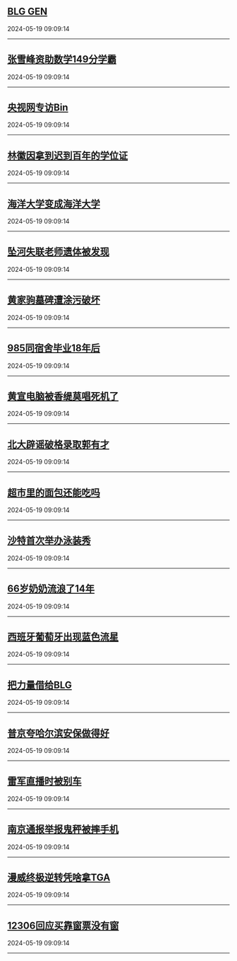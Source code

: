 ## [BLG GEN](https://search.bilibili.com/all?vt=36849326&keyword=BLG+GEN&order=click)

2024-05-19 09:09:14

---
## [张雪峰资助数学149分学霸](https://search.bilibili.com/all?vt=36849326&keyword=%E5%BC%A0%E9%9B%AA%E5%B3%B0%E8%B5%84%E5%8A%A9%E6%95%B0%E5%AD%A6149%E5%88%86%E5%AD%A6%E9%9C%B8&order=click)

2024-05-19 09:09:14

---
## [央视网专访Bin](https://search.bilibili.com/all?vt=36849326&keyword=%E5%A4%AE%E8%A7%86%E7%BD%91%E4%B8%93%E8%AE%BFBin&order=click)

2024-05-19 09:09:14

---
## [林徽因拿到迟到百年的学位证](https://search.bilibili.com/all?vt=36849326&keyword=%E6%9E%97%E5%BE%BD%E5%9B%A0%E6%8B%BF%E5%88%B0%E8%BF%9F%E5%88%B0%E7%99%BE%E5%B9%B4%E7%9A%84%E5%AD%A6%E4%BD%8D%E8%AF%81&order=click)

2024-05-19 09:09:14

---
## [海洋大学变成海洋大学](https://search.bilibili.com/all?vt=36849326&keyword=%E6%B5%B7%E6%B4%8B%E5%A4%A7%E5%AD%A6%E5%8F%98%E6%88%90%E6%B5%B7%E6%B4%8B%E5%A4%A7%E5%AD%A6&order=click)

2024-05-19 09:09:14

---
## [坠河失联老师遗体被发现](https://search.bilibili.com/all?vt=36849326&keyword=%E5%9D%A0%E6%B2%B3%E5%A4%B1%E8%81%94%E8%80%81%E5%B8%88%E9%81%97%E4%BD%93%E8%A2%AB%E5%8F%91%E7%8E%B0&order=click)

2024-05-19 09:09:14

---
## [黄家驹墓碑遭涂污破坏](https://search.bilibili.com/all?vt=36849326&keyword=%E9%BB%84%E5%AE%B6%E9%A9%B9%E5%A2%93%E7%A2%91%E9%81%AD%E6%B6%82%E6%B1%A1%E7%A0%B4%E5%9D%8F&order=click)

2024-05-19 09:09:14

---
## [985同宿舍毕业18年后](https://search.bilibili.com/all?vt=36849326&keyword=985%E5%90%8C%E5%AE%BF%E8%88%8D%E6%AF%95%E4%B8%9A18%E5%B9%B4%E5%90%8E&order=click)

2024-05-19 09:09:14

---
## [黄宣电脑被香缇莫唱死机了](https://search.bilibili.com/all?vt=36849326&keyword=%E9%BB%84%E5%AE%A3%E7%94%B5%E8%84%91%E8%A2%AB%E9%A6%99%E7%BC%87%E8%8E%AB%E5%94%B1%E6%AD%BB%E6%9C%BA%E4%BA%86&order=click)

2024-05-19 09:09:14

---
## [北大辟谣破格录取郭有才](https://search.bilibili.com/all?vt=36849326&keyword=%E5%8C%97%E5%A4%A7%E8%BE%9F%E8%B0%A3%E7%A0%B4%E6%A0%BC%E5%BD%95%E5%8F%96%E9%83%AD%E6%9C%89%E6%89%8D&order=click)

2024-05-19 09:09:14

---
## [超市里的面包还能吃吗](https://search.bilibili.com/all?vt=36849326&keyword=%E8%B6%85%E5%B8%82%E9%87%8C%E7%9A%84%E9%9D%A2%E5%8C%85%E8%BF%98%E8%83%BD%E5%90%83%E5%90%97&order=click)

2024-05-19 09:09:14

---
## [沙特首次举办泳装秀](https://search.bilibili.com/all?vt=36849326&keyword=%E6%B2%99%E7%89%B9%E9%A6%96%E6%AC%A1%E4%B8%BE%E5%8A%9E%E6%B3%B3%E8%A3%85%E7%A7%80&order=click)

2024-05-19 09:09:14

---
## [66岁奶奶流浪了14年](https://search.bilibili.com/all?vt=36849326&keyword=66%E5%B2%81%E5%A5%B6%E5%A5%B6%E6%B5%81%E6%B5%AA%E4%BA%8614%E5%B9%B4&order=click)

2024-05-19 09:09:14

---
## [西班牙葡萄牙出现蓝色流星](https://search.bilibili.com/all?vt=36849326&keyword=%E8%A5%BF%E7%8F%AD%E7%89%99%E8%91%A1%E8%90%84%E7%89%99%E5%87%BA%E7%8E%B0%E8%93%9D%E8%89%B2%E6%B5%81%E6%98%9F&order=click)

2024-05-19 09:09:14

---
## [把力量借给BLG](https://search.bilibili.com/all?vt=36849326&keyword=%E6%8A%8A%E5%8A%9B%E9%87%8F%E5%80%9F%E7%BB%99BLG&order=click)

2024-05-19 09:09:14

---
## [普京夸哈尔滨安保做得好](https://search.bilibili.com/all?vt=36849326&keyword=%E6%99%AE%E4%BA%AC%E5%A4%B8%E5%93%88%E5%B0%94%E6%BB%A8%E5%AE%89%E4%BF%9D%E5%81%9A%E5%BE%97%E5%A5%BD&order=click)

2024-05-19 09:09:14

---
## [雷军直播时被别车](https://search.bilibili.com/all?vt=36849326&keyword=%E9%9B%B7%E5%86%9B%E7%9B%B4%E6%92%AD%E6%97%B6%E8%A2%AB%E5%88%AB%E8%BD%A6&order=click)

2024-05-19 09:09:14

---
## [南京通报举报鬼秤被摔手机](https://search.bilibili.com/all?vt=36849326&keyword=%E5%8D%97%E4%BA%AC%E9%80%9A%E6%8A%A5%E4%B8%BE%E6%8A%A5%E9%AC%BC%E7%A7%A4%E8%A2%AB%E6%91%94%E6%89%8B%E6%9C%BA&order=click)

2024-05-19 09:09:14

---
## [漫威终极逆转凭啥拿TGA](https://search.bilibili.com/all?vt=36849326&keyword=%E6%BC%AB%E5%A8%81%E7%BB%88%E6%9E%81%E9%80%86%E8%BD%AC%E5%87%AD%E5%95%A5%E6%8B%BFTGA&order=click)

2024-05-19 09:09:14

---
## [12306回应买靠窗票没有窗](https://search.bilibili.com/all?vt=36849326&keyword=12306%E5%9B%9E%E5%BA%94%E4%B9%B0%E9%9D%A0%E7%AA%97%E7%A5%A8%E6%B2%A1%E6%9C%89%E7%AA%97&order=click)

2024-05-19 09:09:14

---
